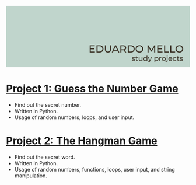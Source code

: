 ![image](https://github.com/eduardoksmello/eduardoksmello_study/blob/main/study_banner_readme.jpg)

# [Project 1: Guess the Number Game](https://github.com/eduardoksmello/eduardoksmello_study/tree/main/eksm_guess_the_number)

* Find out the secret number.
* Written in Python.
* Usage of random numbers, loops, and user input.

# [Project 2: The Hangman Game](https://github.com/eduardoksmello/eduardoksmello_study/tree/main/eksm_the_hangman)

* Find out the secret word.
* Written in Python.
* Usage of random numbers, functions, loops, user input, and string manipulation.
